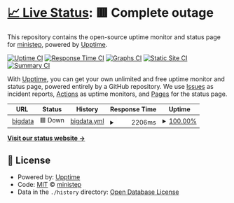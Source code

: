 # [📈 Live Status](https://demo.upptime.js.org): <!--live status--> **🟥 Complete outage**

This repository contains the open-source uptime monitor and status page for [ministep](https://demo.upptime.js.org), powered by [Upptime](https://github.com/upptime/upptime).

[![Uptime CI](https://github.com/kemistep/upptime_site/workflows/Uptime%20CI/badge.svg)](https://github.com/kemistep/upptime_site/actions?query=workflow%3A%22Uptime+CI%22)
[![Response Time CI](https://github.com/kemistep/upptime_site/workflows/Response%20Time%20CI/badge.svg)](https://github.com/kemistep/upptime_site/actions?query=workflow%3A%22Response+Time+CI%22)
[![Graphs CI](https://github.com/kemistep/upptime_site/workflows/Graphs%20CI/badge.svg)](https://github.com/kemistep/upptime_site/actions?query=workflow%3A%22Graphs+CI%22)
[![Static Site CI](https://github.com/kemistep/upptime_site/workflows/Static%20Site%20CI/badge.svg)](https://github.com/kemistep/upptime_site/actions?query=workflow%3A%22Static+Site+CI%22)
[![Summary CI](https://github.com/kemistep/upptime_site/workflows/Summary%20CI/badge.svg)](https://github.com/kemistep/upptime_site/actions?query=workflow%3A%22Summary+CI%22)

With [Upptime](https://upptime.js.org), you can get your own unlimited and free uptime monitor and status page, powered entirely by a GitHub repository. We use [Issues](https://github.com/kemistep/upptime_site/issues) as incident reports, [Actions](https://github.com/kemistep/upptime_site/actions) as uptime monitors, and [Pages](https://demo.upptime.js.org) for the status page.

<!--start: status pages-->
<!-- This summary is generated by Upptime (https://github.com/upptime/upptime) -->
<!-- Do not edit this manually, your changes will be overwritten -->
<!-- prettier-ignore -->
| URL | Status | History | Response Time | Uptime |
| --- | ------ | ------- | ------------- | ------ |
| <img alt="" src="https://icons.duckduckgo.com/ip3/bigdata.ministep.cn.ico" height="13"> [bigdata](https://bigdata.ministep.cn/) | 🟥 Down | [bigdata.yml](https://github.com/kemistep/upptime/commits/HEAD/history/bigdata.yml) | <details><summary><img alt="Response time graph" src="./graphs/bigdata/response-time-week.png" height="20"> 2206ms</summary><br><a href="https://bigdata.ministep.cn//history/bigdata"><img alt="Response time 5719" src="https://img.shields.io/endpoint?url=https%3A%2F%2Fraw.githubusercontent.com%2Fkemistep%2Fupptime%2FHEAD%2Fapi%2Fbigdata%2Fresponse-time.json"></a><br><a href="https://bigdata.ministep.cn//history/bigdata"><img alt="24-hour response time 2677" src="https://img.shields.io/endpoint?url=https%3A%2F%2Fraw.githubusercontent.com%2Fkemistep%2Fupptime%2FHEAD%2Fapi%2Fbigdata%2Fresponse-time-day.json"></a><br><a href="https://bigdata.ministep.cn//history/bigdata"><img alt="7-day response time 2206" src="https://img.shields.io/endpoint?url=https%3A%2F%2Fraw.githubusercontent.com%2Fkemistep%2Fupptime%2FHEAD%2Fapi%2Fbigdata%2Fresponse-time-week.json"></a><br><a href="https://bigdata.ministep.cn//history/bigdata"><img alt="30-day response time 17464" src="https://img.shields.io/endpoint?url=https%3A%2F%2Fraw.githubusercontent.com%2Fkemistep%2Fupptime%2FHEAD%2Fapi%2Fbigdata%2Fresponse-time-month.json"></a><br><a href="https://bigdata.ministep.cn//history/bigdata"><img alt="1-year response time 6265" src="https://img.shields.io/endpoint?url=https%3A%2F%2Fraw.githubusercontent.com%2Fkemistep%2Fupptime%2FHEAD%2Fapi%2Fbigdata%2Fresponse-time-year.json"></a></details> | <details><summary><a href="https://bigdata.ministep.cn//history/bigdata">100.00%</a></summary><a href="https://bigdata.ministep.cn//history/bigdata"><img alt="All-time uptime 98.95%" src="https://img.shields.io/endpoint?url=https%3A%2F%2Fraw.githubusercontent.com%2Fkemistep%2Fupptime%2FHEAD%2Fapi%2Fbigdata%2Fuptime.json"></a><br><a href="https://bigdata.ministep.cn//history/bigdata"><img alt="24-hour uptime 100.00%" src="https://img.shields.io/endpoint?url=https%3A%2F%2Fraw.githubusercontent.com%2Fkemistep%2Fupptime%2FHEAD%2Fapi%2Fbigdata%2Fuptime-day.json"></a><br><a href="https://bigdata.ministep.cn//history/bigdata"><img alt="7-day uptime 100.00%" src="https://img.shields.io/endpoint?url=https%3A%2F%2Fraw.githubusercontent.com%2Fkemistep%2Fupptime%2FHEAD%2Fapi%2Fbigdata%2Fuptime-week.json"></a><br><a href="https://bigdata.ministep.cn//history/bigdata"><img alt="30-day uptime 91.24%" src="https://img.shields.io/endpoint?url=https%3A%2F%2Fraw.githubusercontent.com%2Fkemistep%2Fupptime%2FHEAD%2Fapi%2Fbigdata%2Fuptime-month.json"></a><br><a href="https://bigdata.ministep.cn//history/bigdata"><img alt="1-year uptime 98.58%" src="https://img.shields.io/endpoint?url=https%3A%2F%2Fraw.githubusercontent.com%2Fkemistep%2Fupptime%2FHEAD%2Fapi%2Fbigdata%2Fuptime-year.json"></a></details>

<!--end: status pages-->

[**Visit our status website →**](https://demo.upptime.js.org)

## 📄 License

- Powered by: [Upptime](https://github.com/upptime/upptime)
- Code: [MIT](./LICENSE) © [ministep](https://demo.upptime.js.org)
- Data in the `./history` directory: [Open Database License](https://opendatacommons.org/licenses/odbl/1-0/)
